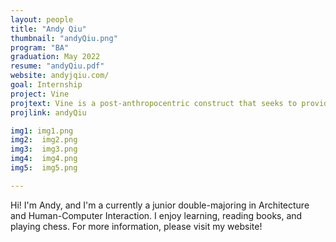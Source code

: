 ```yaml
---
layout: people
title: "Andy Qiu"
thumbnail: "andyQiu.png"
program: "BA"
graduation: May 2022
resume: "andyQiu.pdf"
website: andyjqiu.com/
goal: Internship
project: Vine
projtext: Vine is a post-anthropocentric construct that seeks to provide ecological relief for issues amplified by weather conditions, river flow, and sewage output on Six Mile Island. I mapped out several important pain points on the site, and created a morphological transformation of the city grid, which I then used as a formal framework for the bridge. This project brings in the question of temporality, and uses growing oyster breakwaters and embedded sycamore tree structures to provide for filtration, erosion prevention, and local bird habitation. The structure is anti-deterministic and allows for humans to create their own means of inhabiting the spaces.
projlink: andyQiu

img1: img1.png
img2:  img2.png
img3:  img3.png
img4:  img4.png
img5:  img5.png

---
```


Hi! I'm Andy, and I'm a currently a junior double-majoring in Architecture and Human-Computer Interaction. I enjoy learning, reading books, and playing chess. For more information, please visit my website!
